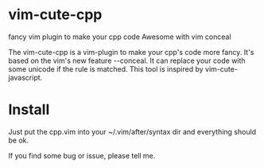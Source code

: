 # vim-cute-cpp
fancy vim plugin to make your cpp code Awesome with vim conceal

The vim-cute-cpp is a vim-plugin to make your cpp's code more fancy. It's based on the vim's new feature --conceal. It can replace your code with some unicode if the rule is matched.  This tool is inspired by vim-cute-javascript.

# Install

Just put the cpp.vim into your ~/.vim/after/syntax dir and everything should be ok.

If you find some bug or issue, please tell me.
